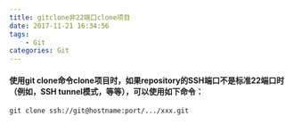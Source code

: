 ```yaml
---
title: gitclone非22端口clone项目
date: 2017-11-21 16:34:56
tags:
    - Git
categories: Git
---
```


#### 使用git clone命令clone项目时，如果repository的SSH端口不是标准22端口时（例如，SSH tunnel模式，等等），可以使用如下命令：

```
git clone ssh://git@hostname:port/.../xxx.git
```
